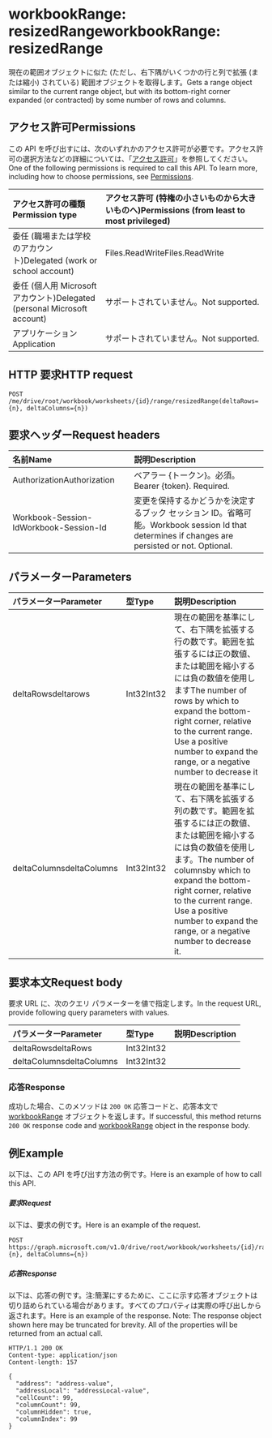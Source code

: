# <a name="workbookrange-resizedrange"></a><span data-ttu-id="017f5-101">workbookRange: resizedRange</span><span class="sxs-lookup"><span data-stu-id="017f5-101">workbookRange: resizedRange</span></span>
<span data-ttu-id="017f5-102">現在の範囲オブジェクトに似た (ただし、右下隅がいくつかの行と列で拡張 (または縮小) されている) 範囲オブジェクトを取得します。</span><span class="sxs-lookup"><span data-stu-id="017f5-102">Gets a range object similar to the current range object, but with its bottom-right corner expanded (or contracted) by some number of rows and columns.</span></span>

## <a name="permissions"></a><span data-ttu-id="017f5-103">アクセス許可</span><span class="sxs-lookup"><span data-stu-id="017f5-103">Permissions</span></span>
<span data-ttu-id="017f5-p101">この API を呼び出すには、次のいずれかのアクセス許可が必要です。アクセス許可の選択方法などの詳細については、「[アクセス許可](../../../concepts/permissions_reference.md)」を参照してください。</span><span class="sxs-lookup"><span data-stu-id="017f5-p101">One of the following permissions is required to call this API. To learn more, including how to choose permissions, see [Permissions](../../../concepts/permissions_reference.md).</span></span>

|<span data-ttu-id="017f5-106">アクセス許可の種類</span><span class="sxs-lookup"><span data-stu-id="017f5-106">Permission type</span></span>      | <span data-ttu-id="017f5-107">アクセス許可 (特権の小さいものから大きいものへ)</span><span class="sxs-lookup"><span data-stu-id="017f5-107">Permissions (from least to most privileged)</span></span>              |
|:--------------------|:---------------------------------------------------------|
|<span data-ttu-id="017f5-108">委任 (職場または学校のアカウント)</span><span class="sxs-lookup"><span data-stu-id="017f5-108">Delegated (work or school account)</span></span> | <span data-ttu-id="017f5-109">Files.ReadWrite</span><span class="sxs-lookup"><span data-stu-id="017f5-109">Files.ReadWrite</span></span>    |
|<span data-ttu-id="017f5-110">委任 (個人用 Microsoft アカウント)</span><span class="sxs-lookup"><span data-stu-id="017f5-110">Delegated (personal Microsoft account)</span></span> | <span data-ttu-id="017f5-111">サポートされていません。</span><span class="sxs-lookup"><span data-stu-id="017f5-111">Not supported.</span></span>    |
|<span data-ttu-id="017f5-112">アプリケーション</span><span class="sxs-lookup"><span data-stu-id="017f5-112">Application</span></span> | <span data-ttu-id="017f5-113">サポートされていません。</span><span class="sxs-lookup"><span data-stu-id="017f5-113">Not supported.</span></span> |

## <a name="http-request"></a><span data-ttu-id="017f5-114">HTTP 要求</span><span class="sxs-lookup"><span data-stu-id="017f5-114">HTTP request</span></span>
<!-- { "blockType": "ignored" } -->
```http
POST /me/drive/root/workbook/worksheets/{id}/range/resizedRange(deltaRows={n}, deltaColumns={n})

```
## <a name="request-headers"></a><span data-ttu-id="017f5-115">要求ヘッダー</span><span class="sxs-lookup"><span data-stu-id="017f5-115">Request headers</span></span>
| <span data-ttu-id="017f5-116">名前</span><span class="sxs-lookup"><span data-stu-id="017f5-116">Name</span></span>       | <span data-ttu-id="017f5-117">説明</span><span class="sxs-lookup"><span data-stu-id="017f5-117">Description</span></span>|
|:---------------|:----------|
| <span data-ttu-id="017f5-118">Authorization</span><span class="sxs-lookup"><span data-stu-id="017f5-118">Authorization</span></span>  | <span data-ttu-id="017f5-p102">ベアラー {トークン}。必須。</span><span class="sxs-lookup"><span data-stu-id="017f5-p102">Bearer {token}. Required.</span></span> |
| <span data-ttu-id="017f5-121">Workbook-Session-Id</span><span class="sxs-lookup"><span data-stu-id="017f5-121">Workbook-Session-Id</span></span>  | <span data-ttu-id="017f5-p103">変更を保持するかどうかを決定するブック セッション ID。省略可能。</span><span class="sxs-lookup"><span data-stu-id="017f5-p103">Workbook session Id that determines if changes are persisted or not. Optional.</span></span>|

## <a name="parameters"></a><span data-ttu-id="017f5-124">パラメーター</span><span class="sxs-lookup"><span data-stu-id="017f5-124">Parameters</span></span>

| <span data-ttu-id="017f5-125">パラメーター</span><span class="sxs-lookup"><span data-stu-id="017f5-125">Parameter</span></span>    | <span data-ttu-id="017f5-126">型</span><span class="sxs-lookup"><span data-stu-id="017f5-126">Type</span></span>   |<span data-ttu-id="017f5-127">説明</span><span class="sxs-lookup"><span data-stu-id="017f5-127">Description</span></span>|
|:---------------|:--------|:----------|
|<span data-ttu-id="017f5-128">deltaRows</span><span class="sxs-lookup"><span data-stu-id="017f5-128">deltarows</span></span>|<span data-ttu-id="017f5-129">Int32</span><span class="sxs-lookup"><span data-stu-id="017f5-129">Int32</span></span>|<span data-ttu-id="017f5-p104">現在の範囲を基準にして、右下隅を拡張する行の数です。範囲を拡張するには正の数値、または範囲を縮小するには負の数値を使用します</span><span class="sxs-lookup"><span data-stu-id="017f5-p104">The number of rows by which to expand the bottom-right corner, relative to the current range. Use a positive number to expand the range, or a negative number to decrease it</span></span>|
|<span data-ttu-id="017f5-132">deltaColumns</span><span class="sxs-lookup"><span data-stu-id="017f5-132">deltaColumns</span></span>|<span data-ttu-id="017f5-133">Int32</span><span class="sxs-lookup"><span data-stu-id="017f5-133">Int32</span></span>|<span data-ttu-id="017f5-p105">現在の範囲を基準にして、右下隅を拡張する列の数です。範囲を拡張するには正の数値、または範囲を縮小するには負の数値を使用します。</span><span class="sxs-lookup"><span data-stu-id="017f5-p105">The number of columnsby which to expand the bottom-right corner, relative to the current range. Use a positive number to expand the range, or a negative number to decrease it.</span></span>|

## <a name="request-body"></a><span data-ttu-id="017f5-136">要求本文</span><span class="sxs-lookup"><span data-stu-id="017f5-136">Request body</span></span>
<span data-ttu-id="017f5-137">要求 URL に、次のクエリ パラメーターを値で指定します。</span><span class="sxs-lookup"><span data-stu-id="017f5-137">In the request URL, provide following query parameters with values.</span></span>

| <span data-ttu-id="017f5-138">パラメーター</span><span class="sxs-lookup"><span data-stu-id="017f5-138">Parameter</span></span>    | <span data-ttu-id="017f5-139">型</span><span class="sxs-lookup"><span data-stu-id="017f5-139">Type</span></span>   |<span data-ttu-id="017f5-140">説明</span><span class="sxs-lookup"><span data-stu-id="017f5-140">Description</span></span>|
|:---------------|:--------|:----------|
|<span data-ttu-id="017f5-141">deltaRows</span><span class="sxs-lookup"><span data-stu-id="017f5-141">deltaRows</span></span>|<span data-ttu-id="017f5-142">Int32</span><span class="sxs-lookup"><span data-stu-id="017f5-142">Int32</span></span>||
|<span data-ttu-id="017f5-143">deltaColumns</span><span class="sxs-lookup"><span data-stu-id="017f5-143">deltaColumns</span></span>|<span data-ttu-id="017f5-144">Int32</span><span class="sxs-lookup"><span data-stu-id="017f5-144">Int32</span></span>||

### <a name="response"></a><span data-ttu-id="017f5-145">応答</span><span class="sxs-lookup"><span data-stu-id="017f5-145">Response</span></span>
<span data-ttu-id="017f5-146">成功した場合、このメソッドは `200 OK` 応答コードと、応答本文で [workbookRange](../resources/range.md) オブジェクトを返します。</span><span class="sxs-lookup"><span data-stu-id="017f5-146">If successful, this method returns `200 OK` response code and [workbookRange](../resources/range.md) object in the response body.</span></span>

## <a name="example"></a><span data-ttu-id="017f5-147">例</span><span class="sxs-lookup"><span data-stu-id="017f5-147">Example</span></span>
<span data-ttu-id="017f5-148">以下は、この API を呼び出す方法の例です。</span><span class="sxs-lookup"><span data-stu-id="017f5-148">Here is an example of how to call this API.</span></span>
##### <a name="request"></a><span data-ttu-id="017f5-149">要求</span><span class="sxs-lookup"><span data-stu-id="017f5-149">Request</span></span>
<span data-ttu-id="017f5-150">以下は、要求の例です。</span><span class="sxs-lookup"><span data-stu-id="017f5-150">Here is an example of the request.</span></span>
<!-- {
  "blockType": "request",
  "name": "workbookrange_resizedrange"
}-->
```http
POST https://graph.microsoft.com/v1.0/drive/root/workbook/worksheets/{id}/range/resizedRange(deltarows={n}, deltaColumns={n})
```

##### <a name="response"></a><span data-ttu-id="017f5-151">応答</span><span class="sxs-lookup"><span data-stu-id="017f5-151">Response</span></span>
<span data-ttu-id="017f5-p106">以下は、応答の例です。注:簡潔にするために、ここに示す応答オブジェクトは切り詰められている場合があります。すべてのプロパティは実際の呼び出しから返されます。</span><span class="sxs-lookup"><span data-stu-id="017f5-p106">Here is an example of the response. Note: The response object shown here may be truncated for brevity. All of the properties will be returned from an actual call.</span></span>
<!-- {
  "blockType": "response",
  "truncated": true,
  "@odata.type": "microsoft.graph.range"
} -->
```http
HTTP/1.1 200 OK
Content-type: application/json
Content-length: 157

{
  "address": "address-value",
  "addressLocal": "addressLocal-value",
  "cellCount": 99,
  "columnCount": 99,
  "columnHidden": true,
  "columnIndex": 99
}
```

<!-- uuid: 8fcb5dbc-d5aa-4681-8e31-b001d5168d79
2015-10-25 14:57:30 UTC -->
<!-- {
  "type": "#page.annotation",
  "description": "workbookRange: resizedRange",
  "keywords": "",
  "section": "documentation",
  "tocPath": ""
}-->
